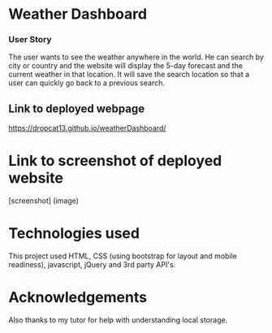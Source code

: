 # Weather Dashboard

### User Story
The user wants to see the weather anywhere in the world. He can search by city or country and the website will display the 5-day forecast and the current weather in that location. It will save the search location so that a user can quickly go back to a previous search. 

## Link to deployed webpage
https://dropcat13.github.io/weatherDashboard/

# Link to screenshot of deployed website
[screenshot] (image)

# Technologies used
This project used HTML, CSS (using bootstrap for layout and mobile readiness), javascript, jQuery and 3rd party API's.

# Acknowledgements
 Also thanks to my tutor for help with understanding local storage.
